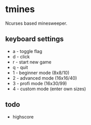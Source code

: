 # tmines

Ncurses based minesweeper.

## keyboard settings

- a - toggle flag
- d - click
- r - start new game
- q - quit
- 1 - beginner mode (8x8/10)
- 2 - advanced mode (16x16/40)
- 3 - profi mode (16x30/99)
- 4 - custom mode (enter own sizes)

## todo

- highscore
